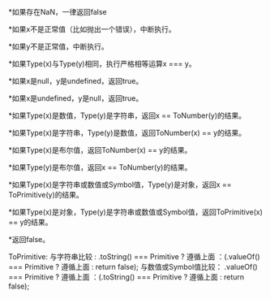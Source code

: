 *如果存在NaN，一律返回false

*如果x不是正常值（比如抛出一个错误），中断执行。

*如果y不是正常值，中断执行。

*如果Type(x)与Type(y)相同，执行严格相等运算x === y。

*如果x是null，y是undefined，返回true。

*如果x是undefined，y是null，返回true。

*如果Type(x)是数值，Type(y)是字符串，返回x == ToNumber(y)的结果。

*如果Type(x)是字符串，Type(y)是数值，返回ToNumber(x) == y的结果。

*如果Type(x)是布尔值，返回ToNumber(x) == y的结果。

*如果Type(y)是布尔值，返回x == ToNumber(y)的结果。

*如果Type(x)是字符串或数值或Symbol值，Type(y)是对象，返回x == ToPrimitive(y)的结果。

*如果Type(x)是对象，Type(y)是字符串或数值或Symbol值，返回ToPrimitive(x) == y的结果。

*返回false。

ToPrimitive: 
与字符串比较  :   .toString() === Primitive ? 遵循上面 ：(.valueOf() === Primitive ? 遵循上面 : return false);
与数值或Symbol值比较：  .valueOf() === Primitive ? 遵循上面 ：(.toString() === Primitive ? 遵循上面 : return false);



